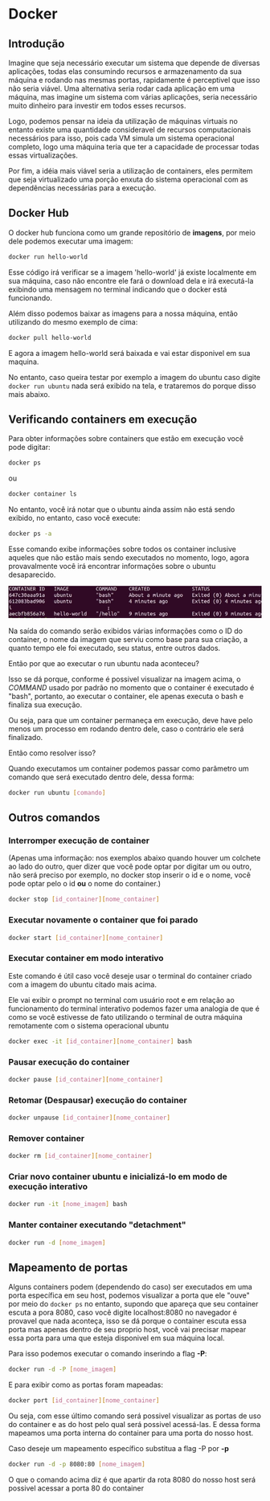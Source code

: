 # Docker

## Introdução

Imagine que seja necessário executar um sistema que depende de diversas aplicações, todas elas consumindo recursos e armazenamento da sua máquina e rodando nas mesmas portas, rapidamente é perceptivel que isso não seria viável.
Uma alternativa seria rodar cada aplicação em uma máquina, mas imagine um sistema com várias aplicações, seria necessário muito dinheiro para investir em todos esses recursos.

Logo, podemos pensar na ideia da utilização de máquinas virtuais no entanto existe uma quantidade consideravel de recursos computacionais necessários para isso, pois cada VM simula um sistema operacional completo, logo uma máquina teria que ter a capacidade de processar todas essas virtualizações.

Por fim, a idéia mais viável seria a utilização de containers, eles permitem que seja virtualizado uma porção enxuta do sistema operacional com as dependências necessárias para a execução.

## Docker Hub

O docker hub funciona como um grande repositório de **imagens**, por meio dele podemos executar uma imagem:

```bash
docker run hello-world
```

Esse código irá verificar se a imagem 'hello-world' já existe localmente em sua máquina, caso não encontre ele fará o download dela e irá executá-la exibindo uma mensagem no terminal indicando que o docker está funcionando.

Além disso podemos baixar as imagens para a nossa máquina, então utilizando do mesmo exemplo de cima:

```bash
docker pull hello-world
```

E agora a imagem hello-world será baixada e vai estar disponivel em sua maquina.

No entanto, caso queira testar por exemplo a imagem do ubuntu caso digite ```docker run ubuntu``` nada será exibido na tela, e trataremos do porque disso mais abaixo.

## Verificando containers em execução

Para obter informações sobre containers que estão em execução você pode digitar:

```bash
docker ps
```

ou

```bash
docker container ls
```

No entanto, você irá notar que o ubuntu ainda assim não está sendo exibido, no entanto, caso você execute:

```bash
docker ps -a
```

Esse comando exibe informações sobre todos os container inclusive aqueles que não estão mais sendo executados no momento, logo, agora provavalmente você irá encontrar informações sobre o ubuntu desaparecido.

![exibição do terminal](imgs-readme/print1.png)

Na saída do comando serão exibidos várias informações como o ID do container, o nome da imagem que serviu como base para sua criação, a quanto tempo ele foi executado, seu status, entre outros dados.

Então por que ao executar o run ubuntu nada aconteceu?

Isso se dá porque, conforme é possivel visualizar na imagem acima, o *COMMAND* usado por padrão no momento que o container é executado é "bash", portanto, ao executar o container, ele apenas executa o bash e finaliza sua execução.

Ou seja, para que um container permaneça em execução, deve have pelo menos um processo em rodando dentro dele, caso o contrário ele será finalizado.

Então como resolver isso?

Quando executamos um container podemos passar como parâmetro um comando que será executado dentro dele, dessa forma:

```bash
docker run ubuntu [comando]
```

## Outros comandos

### Interromper execução de container

(Apenas uma informação: nos exemplos abaixo quando houver um colchete ao lado do outro, quer dizer que você pode optar por digitar um ou outro, não será preciso por exemplo, no docker stop inserir o id e o nome, você pode optar pelo o id **ou** o nome do container.)

```bash
docker stop [id_container][nome_container]
```

### Executar novamente o container que foi parado

```bash
docker start [id_container][nome_container]
```

### Executar container em modo interativo

Este comando é útil caso você deseje usar o terminal do container criado com a imagem do ubuntu citado mais acima.

Ele vai exibir o prompt no terminal com usuário root e em relação ao funcionamento do terminal interativo podemos fazer uma analogia de que é como se você estivesse de fato utilizando o terminal de outra máquina remotamente com o sistema operacional ubuntu

```bash
docker exec -it [id_container][nome_container] bash
```

### Pausar execução do container

```bash
docker pause [id_container][nome_container]
```

### Retomar (Despausar) execução do container

```bash
docker unpause [id_container][nome_container]
```

### Remover container

```bash
docker rm [id_container][nome_container]
```

### Criar novo container ubuntu e inicializá-lo em modo de execução interativo

```bash
docker run -it [nome_imagem] bash
```

### Manter container executando "detachment"

```bash
docker run -d [nome_imagem]
```

## Mapeamento de portas

Alguns containers podem (dependendo do caso) ser executados em uma porta específica em seu host, podemos visualizar a porta que ele "ouve" por meio do ```docker ps``` no entanto, supondo que apareça que seu container escuta a pora 8080, caso você digite localhost:8080 no navegador é provavel que nada aconteça, isso se dá porque o container escuta essa porta mas apenas dentro de seu proprio host, você vai precisar mapear essa porta para uma que esteja disponivel em sua máquina local.

Para isso podemos executar o comando inserindo a flag **-P**:

```bash
docker run -d -P [nome_imagem]
```

E para exibir como as portas foram mapeadas:

```bash
docker port [id_container][nome_container]
```

Ou seja, com esse último comando será possivel visualizar as portas de uso do container e as do host pelo qual será possivel acessá-las.
E dessa forma mapeamos uma porta interna do container para uma porta do nosso host.

Caso deseje um mapeamento específico substitua a flag -P por **-p**

```bash
docker run -d -p 8080:80 [nome_imagem]
```

O que o comando acima diz é que apartir da rota 8080 do nosso host será possivel acessar a porta 80 do container

